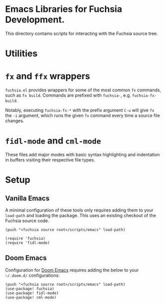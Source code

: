 # Emacs Libraries for Fuchsia Development.

This directory contains scripts for interacting with the Fuchsia source tree.

# Utilities

# `fx` and `ffx` wrappers

`fuchsia.el` provides wrappers for some of the most common `fx` commands, such
as `fx build`. Commands are prefixed with `fuchsia-`, e.g. `fuchsia-fx-build`.

Notably, executing `fuchsia-fx-*` with the prefix argument `C-u` will give `fx`
the `-i` argument, which runs the given `fx` command every time a source file
changes.

# `fidl-mode` and `cml-mode`

These files add major modes with basic syntax highlighting and indentation in
buffers visiting their respective file types.

# Setup

## Vanilla Emacs

A minimal configuration of these tools only requires adding them to your
`load-path` and loading the package. This uses an existing checkout of the
Fuchsia source code.

```emacs-lisp
(push "<fuchsia source root>/scripts/emacs" load-path)

(require 'fuchsia)
(require 'fidl-mode)
```

## Doom Emacs

Configuration for [Doom Emacs](https://github.com/doomemacs/doomemacs) requires
adding the below to your `~/.doom.d/` configurations:

```emacs-lisp
(push "<fuchsia source root>/scripts/emacs" load-path)
(use-package! fuchsia)
(use-package! fidl-mode)
(use-package! cml-mode)
```
